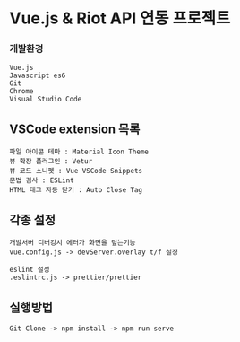 # Vue.js & Riot API 연동 프로젝트

### 개발환경
```
Vue.js
Javascript es6
Git
Chrome
Visual Studio Code
```

## VSCode extension 목록
```
파일 아이콘 테마 : Material Icon Theme
뷰 확장 플러그인 : Vetur
뷰 코드 스니펫 : Vue VSCode Snippets
문법 검사 : ESLint
HTML 태그 자동 닫기 : Auto Close Tag
```

## 각종 설정
```
개발서버 디버깅시 에러가 화면을 덮는기능 
vue.config.js -> devServer.overlay t/f 설정

eslint 설정
.eslintrc.js -> prettier/prettier 
```

## 실행방법
```
Git Clone -> npm install -> npm run serve
```
